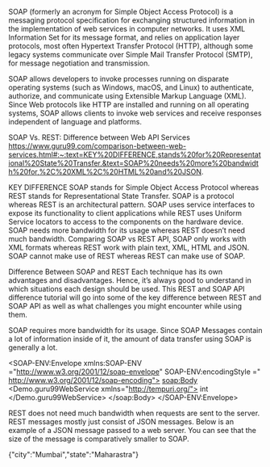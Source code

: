 SOAP  (formerly an acronym for Simple Object Access Protocol) is a messaging protocol specification for exchanging structured information in the implementation of web services in computer networks. It uses XML Information Set for its message format, and relies on application layer protocols, most often Hypertext Transfer Protocol (HTTP), although some legacy systems communicate over Simple Mail Transfer Protocol (SMTP), for message negotiation and transmission.

SOAP allows developers to invoke processes running on disparate operating systems (such as Windows, macOS, and Linux) to authenticate, authorize, and communicate using Extensible Markup Language (XML). Since Web protocols like HTTP are installed and running on all operating systems, SOAP allows clients to invoke web services and receive responses independent of language and platforms.


SOAP Vs. REST: Difference between Web API Services 
https://www.guru99.com/comparison-between-web-services.html#:~:text=KEY%20DIFFERENCE,stands%20for%20Representational%20State%20Transfer.&text=SOAP%20needs%20more%20bandwidth%20for,%2C%20XML%2C%20HTML%20and%20JSON.


KEY DIFFERENCE
SOAP stands for Simple Object Access Protocol whereas REST stands for Representational State Transfer.
SOAP is a protocol whereas REST is an architectural pattern.
SOAP uses service interfaces to expose its functionality to client applications while REST uses Uniform Service locators to access to the components on the hardware device.
SOAP needs more bandwidth for its usage whereas REST doesn’t need much bandwidth.
Comparing SOAP vs REST API, SOAP only works with XML formats whereas REST work with plain text, XML, HTML and JSON.
SOAP cannot make use of REST whereas REST can make use of SOAP.



Difference Between SOAP and REST
Each technique has its own advantages and disadvantages. Hence, it’s always good to understand in which situations each design should be used. This REST and SOAP API difference tutorial will go into some of the key difference between REST and SOAP API as well as what challenges you might encounter while using them.


SOAP requires more bandwidth for its usage. Since SOAP Messages contain a lot of information inside of it, the amount of data transfer using SOAP is generally a lot.

<?xml version="1.0"?>
<SOAP-ENV:Envelope 
xmlns:SOAP-ENV
="http://www.w3.org/2001/12/soap-envelope" 
SOAP-ENV:encodingStyle
=" http://www.w3.org/2001/12/soap-encoding">
<soap:Body>
 <Demo.guru99WebService
 xmlns="http://tempuri.org/">
   <EmployeeID>int</EmployeeID>
   </Demo.guru99WebService>
 </soap:Body>
</SOAP-ENV:Envelope>


REST does not need much bandwidth when requests are sent to the server. REST messages mostly just consist of JSON messages. Below is an example of a JSON message passed to a web server. You can see that the size of the message is comparatively smaller to SOAP.


{"city":"Mumbai","state":"Maharastra"}